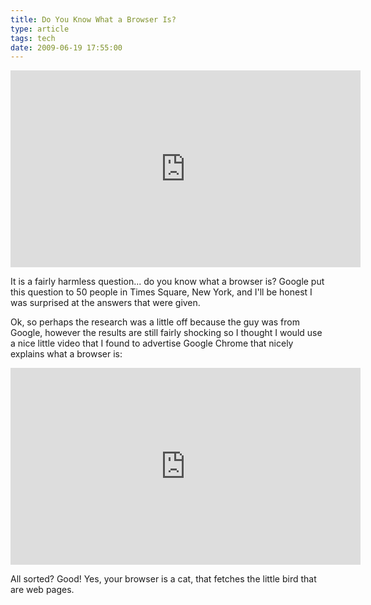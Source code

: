 ```yaml
---
title: Do You Know What a Browser Is?
type: article
tags: tech
date: 2009-06-19 17:55:00
---
```

<iframe width="560" height="315" src="http://www.youtube.com/embed/o4MwTvtyrUQ?rel=0" frameborder="0" allowfullscreen></iframe>
<p>It is a fairly harmless question... do you know what a browser is?  Google put this question to 50 people in Times Square, New York, and I'll be honest I was surprised at the answers that were given.</p>
<p>Ok, so perhaps the research was a little off because the guy was from Google, however the results are still fairly shocking so I thought I would use a nice little video that I found to advertise Google Chrome that nicely explains what a browser is:</p>
<iframe width="560" height="315" src="http://www.youtube.com/embed/5535Ts-iOP0?rel=0" frameborder="0" allowfullscreen></iframe>
<p>All sorted? Good! Yes, your browser is a cat, that fetches the little bird that are web pages.</p>
